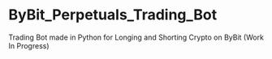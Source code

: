 # ByBit_Perpetuals_Trading_Bot
Trading Bot made in Python for Longing and Shorting Crypto on ByBit (Work In Progress)
